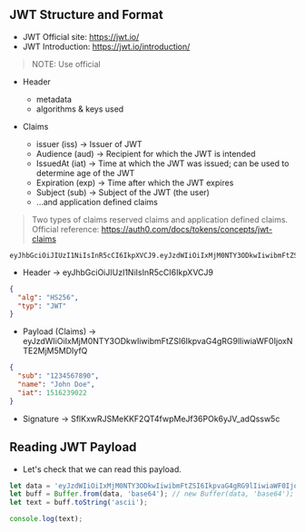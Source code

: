 ## JWT Structure and Format

* JWT Official site: https://jwt.io/
* JWT Introduction: https://jwt.io/introduction/

> NOTE: Use official 

* Header
    - metadata
    - algorithms & keys used

* Claims
    - issuer (iss) -> Issuer of JWT
    - Audience (aud) -> Recipient for which the JWT is intended
    - IssuedAt (iat) -> Time at which the JWT was issued; can be used to determine age of the JWT
    - Expiration (exp) -> Time after which the JWT expires
    - Subject (sub) -> Subject of the JWT (the user)
    - ...and application defined claims

> Two types of claims reserved claims and application defined claims. Official reference: https://auth0.com/docs/tokens/concepts/jwt-claims

```
eyJhbGciOiJIUzI1NiIsInR5cCI6IkpXVCJ9.eyJzdWIiOiIxMjM0NTY3ODkwIiwibmFtZSI6IkpvaG4gRG9lIiwiaWF0IjoxNTE2MjM5MDIyfQ.SflKxwRJSMeKKF2QT4fwpMeJf36POk6yJV_adQssw5c
```

* Header -> eyJhbGciOiJIUzI1NiIsInR5cCI6IkpXVCJ9

```json
{
  "alg": "HS256",
  "typ": "JWT"
}
```

* Payload (Claims) -> eyJzdWIiOiIxMjM0NTY3ODkwIiwibmFtZSI6IkpvaG4gRG9lIiwiaWF0IjoxNTE2MjM5MDIyfQ

```json
{
  "sub": "1234567890",
  "name": "John Doe",
  "iat": 1516239022
}
```

* Signature -> SflKxwRJSMeKKF2QT4fwpMeJf36POk6yJV_adQssw5c

## Reading JWT Payload

* Let's check that we can read this payload. 

```js
let data = 'eyJzdWIiOiIxMjM0NTY3ODkwIiwibmFtZSI6IkpvaG4gRG9lIiwiaWF0IjoxNTE2MjM5MDIyfQ';
let buff = Buffer.from(data, 'base64'); // new Buffer(data, 'base64');
let text = buff.toString('ascii');

console.log(text);
```
